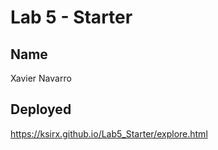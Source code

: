 # Lab 5 - Starter

## Name

Xavier Navarro

## Deployed

https://ksirx.github.io/Lab5_Starter/explore.html
